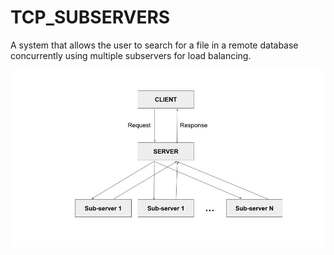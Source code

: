 # TCP_SUBSERVERS

A system that allows the user to search for a file in a remote database concurrently using multiple subservers for load balancing.

![system diagram](https://github.com/AhsanAAR/TCP_SUBSERVERS/blob/master/subservers_architecture.jpg)
